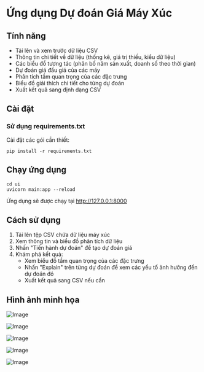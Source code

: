 # Ứng dụng Dự đoán Giá Máy Xúc

## Tính năng

- Tải lên và xem trước dữ liệu CSV
- Thông tin chi tiết về dữ liệu (thống kê, giá trị thiếu, kiểu dữ liệu)
- Các biểu đồ tương tác (phân bố năm sản xuất, doanh số theo thời gian)
- Dự đoán giá đấu giá của các máy
- Phân tích tầm quan trọng của các đặc trưng
- Biểu đồ giải thích chi tiết cho từng dự đoán
- Xuất kết quả sang định dạng CSV

## Cài đặt

### Sử dụng requirements.txt

Cài đặt các gói cần thiết:

```
pip install -r requirements.txt
```

## Chạy ứng dụng

```
cd ui
uvicorn main:app --reload
```

Ứng dụng sẽ được chạy tại http://127.0.0.1:8000

## Cách sử dụng

1. Tải lên tệp CSV chứa dữ liệu máy xúc
2. Xem thông tin và biểu đồ phân tích dữ liệu
3. Nhấn "Tiến hành dự đoán" để tạo dự đoán giá
4. Khám phá kết quả:
   - Xem biểu đồ tầm quan trọng của các đặc trưng
   - Nhấn "Explain" trên từng dự đoán để xem các yếu tố ảnh hưởng đến dự đoán đó
   - Xuất kết quả sang CSV nếu cần

## Hình ảnh minh họa

![Image](https://github.com/user-attachments/assets/6f3aa743-4586-4328-96c6-b28de252b935)

![Image](https://github.com/user-attachments/assets/7b0fb0be-970f-4964-9262-654ec44901ab)

![Image](https://github.com/user-attachments/assets/abeb7db8-efa8-45e2-9e93-62e3547605ab)

![Image](https://github.com/user-attachments/assets/6f23ca57-2751-4dd1-b07e-91405ff4c24f)

![Image](https://github.com/user-attachments/assets/236de79c-8db2-46db-97ed-068edf8cefe9)
